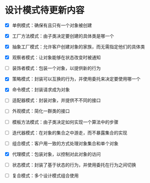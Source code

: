 # 设计模式待更新内容



- [x] 单例模式：确保有且只有一个对象被创建
- [x] 工厂方法模式：由子类决定要创建的具体类是哪一个
- [x] 抽象工厂模式：允许客户创建对象的家族，而无需指定他们的具体类
- [x] 观察者模式：让对象能够在状态改变时被通知
- [ ] 装饰者模式：包装一个对象，以提供新的行为
- [x] 策略模式：封装可以互换的行为，并使用委托来决定要使用哪一个
- [x] 命令模式：封装请求成为对象
- [ ] 适配器模式：封装对象，并提供不不同的接口
- [ ] 外观模式：简化一群类的接口
- [ ] 模板方法模式：由子类决定如何实现一个算法中的步骤
- [ ] 迭代器模式：在对象的集合之中游走，而不暴露集合的实现
- [ ] 组合模式：客户用一致的方式处理对象集合和单个对象
- [x] 代理模式：包装对象，以控制对此对象的访问
- [ ] 状态模式：封装了基于状态的行为，并使用委托在行为之间切换
- [ ] 复合模式：多个设计模式组合使用

